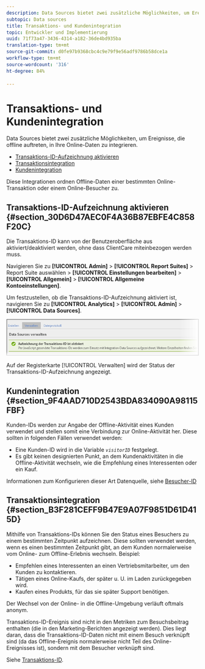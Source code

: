 ```yaml
---
description: Data Sources bietet zwei zusätzliche Möglichkeiten, um Ereignisse, die offline auftreten, in Ihre Online-Daten zu integrieren.
subtopic: Data sources
title: Transaktions- und Kundenintegration
topic: Entwickler und Implementierung
uuid: 71f73a47-3436-4314-a182-36de4bd935ba
translation-type: tm+mt
source-git-commit: d0fe97b9368cbc4c9e79f9e56adf9786b58dce1a
workflow-type: tm+mt
source-wordcount: '316'
ht-degree: 84%

---
```



# Transaktions- und Kundenintegration

Data Sources bietet zwei zusätzliche Möglichkeiten, um Ereignisse, die offline auftreten, in Ihre Online-Daten zu integrieren.

* [Transaktions-ID-Aufzeichnung aktivieren](/help/import/c-data-sources/datasrc-integrating-offline-data.md#section_30D6D47AEC0F4A36B87EBFE4C858F20C)
* [Transaktionsintegration](/help/import/c-data-sources/datasrc-integrating-offline-data.md#section_B3F281CEFF9B47E9A07F9851D61D415D)
* [Kundenintegration](/help/import/c-data-sources/datasrc-integrating-offline-data.md#section_9F4AAD710D2543BDA834090A98115FBF)

Diese Integrationen ordnen Offline-Daten einer bestimmten Online-Transaktion oder einem Online-Besucher zu.

## Transaktions-ID-Aufzeichnung aktivieren {#section_30D6D47AEC0F4A36B87EBFE4C858F20C}

Die Transaktions-ID kann von der Benutzeroberfläche aus aktiviert/deaktiviert werden, ohne dass ClientCare miteinbezogen werden muss.

Navigieren Sie zu **[!UICONTROL Admin]** > **[!UICONTROL Report Suites]** > Report Suite auswählen > **[!UICONTROL Einstellungen bearbeiten]** > **[!UICONTROL Allgemein]** > **[!UICONTROL Allgemeine Kontoeinstellungen]**.

<!-- 

<p>When contacting Customer Care, be prepared to provide the following information: </p> 
<ul id="ul_C425C7A074484650AFCCF0425E8E3F47"> 
 <li id="li_7640C0C4DF0C49749A3C37E5461DC22F">Report Suite ID of the data source for which you need transaction ID recording enabled. <p>In Data Sources, the report suite ID is the first part of the login appended by a random number that identifies the specific data source that was set up. For example, <code> RSID-drmossdev5 Login-drmossdev5_0001343430</code>. </p> </li> 
 <li id="li_4FB0E3EC7BE94A2DBEE9063365A71C9C">The Transaction ID expiration window (described in <a href="/help/import/c-data-sources/datasrc-tid-visitor-profile.md"  > Transaction ID and Visitor Profiles</a>). By default this is 90 days, but it can be extended to up to 2 years. </li> 
</ul>

 -->

Um festzustellen, ob die Transaktions-ID-Aufzeichnung aktiviert ist, navigieren Sie zu **[!UICONTROL Analytics]** > **[!UICONTROL Admin]** > **[!UICONTROL Data Sources]**.

![](assets/transaction-ID-recording-active.png)

Auf der Registerkarte [!UICONTROL Verwalten] wird der Status der Transaktions-ID-Aufzeichnung angezeigt.

## Kundenintegration {#section_9F4AAD710D2543BDA834090A98115FBF}

Kunden-IDs werden zur Angabe der Offline-Aktivität eines Kunden verwendet und stellen somit eine Verbindung zur Online-Aktivität her. Diese sollten in folgenden Fällen verwendet werden:

* Eine Kunden-ID wird in die Variable   *`visitorID`* festgelegt.
* Es gibt keinen designierten Punkt, an dem Kundenaktivitäten in die Offline-Aktivität wechseln, wie die Empfehlung eines Interessenten oder ein Kauf.

Informationen zum Konfigurieren dieser Art Datenquelle, siehe   [Besucher-ID](/help/import/c-data-sources/c-datasrc-types/datasrc-visitorid.md)

## Transaktionsintegration {#section_B3F281CEFF9B47E9A07F9851D61D415D}

Mithilfe von Transaktions-IDs können Sie den Status eines Besuchers zu einem bestimmten Zeitpunkt aufzeichnen. Diese sollten verwendet werden, wenn es einen bestimmten Zeitpunkt gibt, an dem Kunden normalerweise vom Online- zum Offline-Erlebnis wechseln. Beispiel:

* Empfehlen eines Interessenten an einen Vertriebsmitarbeiter, um den Kunden zu kontaktieren.
* Tätigen eines Online-Kaufs, der später u. U. im Laden zurückgegeben wird.
* Kaufen eines Produkts, für das sie später Support benötigen.

Der Wechsel von der Online- in die Offline-Umgebung verläuft oftmals anonym.

Transaktions-ID-Ereignis sind nicht in den Metriken zum Besuchsbeitrag enthalten (die in den Marketing-Berichten angezeigt werden). Dies liegt daran, dass die Transaktions-ID-Daten nicht mit einem Besuch verknüpft sind (da das Offline-Ereignis normalerweise nicht Teil des Online-Ereignisses ist), sondern mit dem Besucher verknüpft sind.

Siehe [Transaktions-ID](/help/import/c-data-sources/c-datasrc-types/datasrc-transactionid.md).
